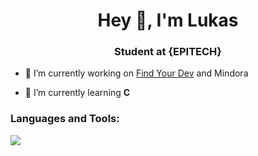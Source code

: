 <h1 align="center">Hey 👋, I'm Lukas</h1>
<h3 align="center">Student at {EPITECH}</h3>

- 🔭 I’m currently working on [Find Your Dev](https://findyourdev.fr) and Mindora

- 🌱 I’m currently learning **C**

<h3 align="left">Languages and Tools:</h3>
<img src="https://skillicons.dev/icons?i=c,lua,html,css,js,git,bash,wordpress,ps,figma" />
